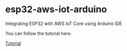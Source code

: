 # esp32-aws-iot-arduino
Integrating ESP32 with AWS IoT Core using Arduino IDE

You can follow the tutorial here.

 [Tutorial](https://medium.com/@danishshahid19/connect-esp32-with-aws-iot-core-using-arduino-ide-856db3986ab6)

